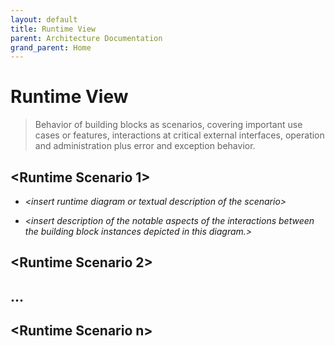 ```yaml
---
layout: default
title: Runtime View
parent: Architecture Documentation
grand_parent: Home
---
```


# Runtime View

> Behavior of building blocks as scenarios, covering important use cases or features, interactions at critical external interfaces, operation and administration plus error and exception behavior.

## \<Runtime Scenario 1>

-   *\<insert runtime diagram or textual description of the scenario>*

-   *\<insert description of the notable aspects of the interactions
    between the building block instances depicted in this diagram.>*

## \<Runtime Scenario 2>

## …

## \<Runtime Scenario n>